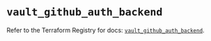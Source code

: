# `vault_github_auth_backend`

Refer to the Terraform Registry for docs: [`vault_github_auth_backend`](https://registry.terraform.io/providers/hashicorp/vault/5.1.0/docs/resources/github_auth_backend).
